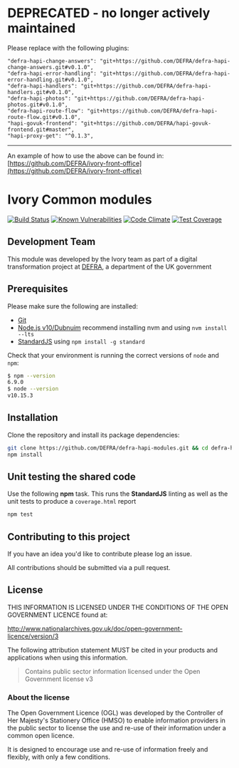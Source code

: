 # **DEPRECATED** - no longer actively maintained

Please replace with the following plugins:

    "defra-hapi-change-answers": "git+https://github.com/DEFRA/defra-hapi-change-answers.git#v0.1.0",
    "defra-hapi-error-handling": "git+https://github.com/DEFRA/defra-hapi-error-handling.git#v0.1.0",
    "defra-hapi-handlers": "git+https://github.com/DEFRA/defra-hapi-handlers.git#v0.1.0",
    "defra-hapi-photos": "git+https://github.com/DEFRA/defra-hapi-photos.git#v0.1.0",
    "defra-hapi-route-flow": "git+https://github.com/DEFRA/defra-hapi-route-flow.git#v0.1.0",
    "hapi-govuk-frontend": "git+https://github.com/DEFRA/hapi-govuk-frontend.git#master",
    "hapi-proxy-get": "^0.1.3",

---
An example of how to use the above can be found in:
[https://github.com/DEFRA/ivory-front-office](https://github.com/DEFRA/ivory-front-office) 


# Ivory Common modules

[![Build Status](https://travis-ci.com/DEFRA/defra-hapi-modules.svg?branch=master)](https://travis-ci.com/DEFRA/defra-hapi-modules)
[![Known Vulnerabilities](https://snyk.io/test/github/defra/defra-hapi-modules/badge.svg)](https://snyk.io/test/github/defra/defra-hapi-modules)
[![Code Climate](https://codeclimate.com/github/DEFRA/defra-hapi-modules/badges/gpa.svg)](https://codeclimate.com/github/DEFRA/defra-hapi-modules)
[![Test Coverage](https://codeclimate.com/github/DEFRA/defra-hapi-modules/badges/coverage.svg)](https://codeclimate.com/github/DEFRA/defra-hapi-modules/coverage)

## Development Team

This module was developed by the Ivory team as part of a digital transformation project at [DEFRA](https://www.gov.uk/government/organisations/department-for-environment-food-rural-affairs), a department of the UK government

## Prerequisites

Please make sure the following are installed:

- [Git](https://git-scm.com/book/en/v2/Getting-Started-Installing-Git)
- [Node.js v10/Dubnuim](https://nodejs.org/en/) recommend
  installing nvm and using `nvm install --lts`
- [StandardJS](https://standardjs.com/) using `npm install -g standard`

Check that your environment is running the correct versions of `node` and `npm`:
```bash
$ npm --version
6.9.0
$ node --version
v10.15.3
```

## Installation

Clone the repository and install its package
dependencies:

```bash
git clone https://github.com/DEFRA/defra-hapi-modules.git && cd defra-hapi-modules
npm install
```

## Unit testing the shared code

Use the following **npm** task. This runs the **StandardJS**
linting as well as the unit tests to produce a `coverage.html`
report

```bash
npm test
```

## Contributing to this project

If you have an idea you'd like to contribute please log an issue.

All contributions should be submitted via a pull request.

## License

THIS INFORMATION IS LICENSED UNDER THE CONDITIONS OF THE OPEN
GOVERNMENT LICENCE found at:

<http://www.nationalarchives.gov.uk/doc/open-government-licence/version/3>

The following attribution statement MUST be cited in your products
and applications when using this information.

>Contains public sector information licensed under the Open
>Government license v3

### About the license

The Open Government Licence (OGL) was developed by the Controller
of Her Majesty's Stationery Office (HMSO) to enable information
providers in the public sector to license the use and re-use of
their information under a common open licence.

It is designed to encourage use and re-use of information freely
and flexibly, with only a few conditions.

